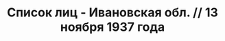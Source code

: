 ---
title: Список лиц - Ивановская обл. // 13 ноября 1937 года
description: РГАСПИ, ф.17, т.4, оп.171, дело 412, лист 165
images:
- /disk/pictures/v04/17-171-412-165.jpg
- /disk/pictures/v04/17-171-412-166.jpg
- /disk/pictures/v04/17-171-412-167.jpg
- /disk/pictures/v04/17-171-412-168.jpg
- /disk/pictures/v04/17-171-412-169.jpg
- /disk/pictures/v04/17-171-412-170.jpg
---